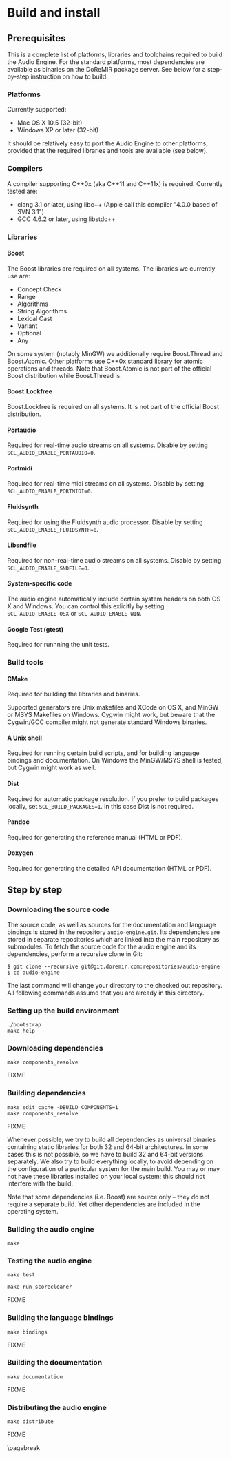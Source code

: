 
Build and install
=========================

Prerequisites
------------

This is a complete list of platforms, libraries and toolchains required to build the Audio Engine. For
the standard platforms, most dependencies are available as binaries on the DoReMIR package server. See
below for a step-by-step instruction on how to build.

### Platforms

Currently supported:

* Mac OS X 10.5 (32-bit)
* Windows XP or later (32-bit)

It should be relatively easy to port the Audio Engine to other platforms, provided that the required
libraries and tools are available (see below).

### Compilers

A compiler supporting C++0x (aka C++11 and C++11x) is required. Currently tested are:

  * clang 3.1   or later, using libc++ (Apple call this compiler "4.0.0 based of SVN 3.1")
  * GCC   4.6.2 or later, using libstdc++


### Libraries

#### Boost

The Boost libraries are required on all systems. The libraries we currently use are:

* Concept Check
* Range
* Algorithms
* String Algorithms
* Lexical Cast
* Variant
* Optional
* Any

On some system (notably MinGW) we additionally require Boost.Thread and Boost.Atomic. Other platforms use
C++0x standard library for atomic operations and threads. Note that Boost.Atomic is not part of the official
Boost distribution while Boost.Thread is.

#### Boost.Lockfree

Boost.Lockfree is required on all systems. It is not part of the official Boost distribution.

#### Portaudio

Required for real-time audio streams on all systems. Disable by setting `SCL_AUDIO_ENABLE_PORTAUDIO=0`.

#### Portmidi                                       

Required for real-time midi streams on all systems. Disable by setting `SCL_AUDIO_ENABLE_PORTMIDI=0`.

#### Fluidsynth

Required for using the Fluidsynth audio processor. Disable by setting `SCL_AUDIO_ENABLE_FLUIDSYNTH=0`.

#### Libsndfile

Required for non-real-time audio streams on all systems. Disable by setting `SCL_AUDIO_ENABLE_SNDFILE=0`.

#### System-specific code

The audio engine automatically include certain system headers on both OS X and Windows. You can control this exlicitly
by setting `SCL_AUDIO_ENABLE_OSX` or `SCL_AUDIO_ENABLE_WIN`.

#### Google Test (gtest)

Required for runnning the unit tests.
 


### Build tools

#### CMake

Required for building the libraries and binaries.

Supported generators are Unix makefiles and XCode on OS X, and MinGW or MSYS Makefiles on Windows. Cygwin might work,
but beware that the Cygwin/GCC compiler might not generate standard Windows binaries.

#### A Unix shell

Required for running certain build scripts, and for building language bindings and documentation. On Windows the
MinGW/MSYS shell is tested, but Cygwin might work as well.

#### Dist

Required for automatic package resolution. If you prefer to build packages locally, set `SCL_BUILD_PACKAGES=1`. In this
case Dist is not required.

#### Pandoc

Required for generating the reference manual (HTML or PDF).
  
#### Doxygen

Required for generating the detailed API documentation (HTML or PDF).



Step by step
----------

### Downloading the source code

The source code, as well as sources for the documentation and language bindings is stored in the repository
`audio-engine.git`. Its dependencies are stored in separate repositories which are linked into the main repository as
submodules. To fetch the source code for the audio engine and its dependencies, perform a recursive clone in Git:

    $ git clone --recursive git@git.doremir.com:repositories/audio-engine
    $ cd audio-engine

The last command will change your directory to the checked out repository. All following commands assume that you are
already in this directory.

### Setting up the build environment

    ./bootstrap
    make help

### Downloading dependencies

    make components_resolve

FIXME

### Building dependencies

    make edit_cache -DBUILD_COMPONENTS=1
    make components_resolve

FIXME                

Whenever possible, we try to build all dependencies as universal binaries containing static libraries for both 32 and
64-bit architectures. In some cases this is not possible, so we have to build 32 and 64-bit versions separately. We also
try to build everything locally, to avoid depending on the configuration of a particular system for the main build. You
may or may not have these libraries installed on your local system; this should not interfere with the build.

Note that some dependencies (i.e. Boost) are source only – they do not require a separate build. Yet other dependencies
are included in the operating system.

### Building the audio engine

    make

### Testing the audio engine

    make test

    make run_scorecleaner

FIXME


### Building the language bindings

    make bindings

FIXME

### Building the documentation

    make documentation

FIXME

### Distributing the audio engine

    make distribute

FIXME



\pagebreak

